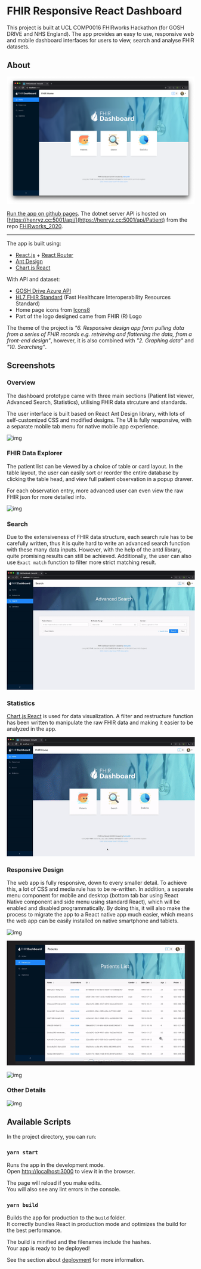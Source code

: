 # FHIR Responsive React Dashboard


This project is built at UCL COMP0016 FHIRworks Hackathon (for GOSH DRIVE and NHS England). The app provides an easy to use, responsive web and mobile dashboard interfaces for users to view, search and analyse FHIR datasets.

## About

![img](screenshots/screenshot.png)

[Run the app on github pages](https://henryz00.github.io/GOSH-FHIRworks2020-React-Dashboard/). The dotnet server API is hosted on [https://henryz.cc:5001/api/](https://henryz.cc:5001/api/Patient) from the repo [FHIRworks_2020](https://github.com/goshdrive/FHIRworks_2020).

---

The app is built using:

- [React.js](https://reactjs.org/) + [React Router](https://reacttraining.com/react-router/)
- [Ant Design](https://ant.design/)
- [Chart.js React](https://github.com/jerairrest/react-chartjs-2)

With API and dataset:
- [GOSH Drive Azure API](https://github.com/goshdrive/FHIRworks_2020)
- [HL7 FHIR Standard](https://www.hl7.org/fhir/) (Fast Healthcare Interoperability Resources Standard)
- Home page icons from [Icons8](https://icons8.com/)
- Part of the logo designed came from FHIR (R) Logo

The theme of the project is *"6. Responsive design app form pulling data from a series of FHIR records e.g. retrieving and flattening the data, from a front-end design"*, however, it is also combined with *"2. Graphing data"* and *"10. Searching"*.



## Screenshots

### Overview
The dashboard prototype came with three main sections (Patient list viewer, Advanced Search, Statistics), utilising FHIR data strcuture and standards. 

The user interface is built based on React Ant Design library, with lots of self-customized CSS and modified designs. The UI is fully responsive, with a separate mobile tab menu for native mobile app experience. 

![img](screenshots/demo.gif)

### FHIR Data Explorer
The patient list can be viewed by a choice of table or card layout. In the table layout, the user can easily sort or reorder the entire database by clicking the table head, and view full patient observation in a popup drawer. 

For each observation entry, more advanced user can even view the raw FHIR json for more detailed info.

![img](screenshots/list.gif)

### Search
Due to the extensiveness of FHIR data structure, each search rule has to be carefully written, thus it is quite hard to write an advanced search function with these many data inputs. However, with the help of the antd library, quite promising results can still be achieved. Additionally, the user can also use `Exact match` function to filter more strict matching result.

![img](screenshots/search.gif)

### Statistics
[Chart.js React](https://github.com/jerairrest/react-chartjs-2) is used for data visualization. A filter and restructure function has been written to manipulate the raw FHIR data and making it easier to be analyzed in the app.

![img](screenshots/stats.gif)

### Responsive Design
The web app is fully responsive, down to every smaller detail. To achieve this, a lot of CSS and media rule has to be re-written. In addition, a separate menu component for mobile and desktop (bottom tab bar using React Native component and side menu using standard React), which will be enabled and disabled programmatically. By doing this, it will also make the process to migrate the app to a React native app much easier, which means the web app can be easily installed on native smartphone and tablets.

![img](screenshots/responsive1.gif)

![img](screenshots/responsive2.gif)

![img](screenshots/responsive3.gif)

### Other Details

![img](screenshots/details.gif)


## Available Scripts

In the project directory, you can run:

### `yarn start`

Runs the app in the development mode.<br />
Open [http://localhost:3000](http://localhost:3000) to view it in the browser.

The page will reload if you make edits.<br />
You will also see any lint errors in the console.


### `yarn build`

Builds the app for production to the `build` folder.<br />
It correctly bundles React in production mode and optimizes the build for the best performance.

The build is minified and the filenames include the hashes.<br />
Your app is ready to be deployed!

See the section about [deployment](https://facebook.github.io/create-react-app/docs/deployment) for more information.

